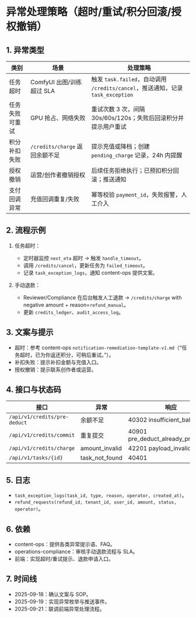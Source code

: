 ﻿# 异常处理策略（超时/重试/积分回滚/授权撤销）

## 1. 异常类型
| 类别 | 场景 | 处理策略 |
| --- | --- | --- |
| 任务超时 | ComfyUI 出图/训练超过 SLA | 触发 `task.failed`，自动调用 `/credits/cancel`，推送通知，记录 `task_exception` |
| 任务失败可重试 | GPU 抢占、网络失败 | 重试次数 3 次，间隔 30s/60s/120s；失败后回滚积分并提示用户重试 |
| 积分补扣失败 | `/credits/charge` 返回余额不足 | 提示充值或降档；创建 `pending_charge` 记录，24h 内提醒 |
| 授权撤销 | 运营/创作者撤销授权 | 后续任务拒绝执行；已预扣积分回滚；推送通知 |
| 支付回调异常 | 充值回调重复/失败 | 幂等校验 `payment_id`，失败报警，人工介入 |

## 2. 流程示例
1. 任务超时：
   - 定时器监控 `next_eta` 超时 → 触发 `handle_timeout`。
   - 调用 `/credits/cancel`，更新任务为 `failed_timeout`。
   - 记录 `task_exception_logs`，通知 content-ops 提供文案。

2. 手动退款：
   - Reviewer/Compliance 在后台触发人工退款 → `/credits/charge` with negative amount + reason=`refund_manual`。
   - 更新 `credits_ledger`、`audit_access_log`。

## 3. 文案与提示
- 超时：参考 content-ops `notification-remediation-template-v1.md`（“任务超时，已为你返还积分，可稍后重试。”）。
- 补扣失败：提示补扣金额与充值入口。
- 授权撤销：提示联系创作者或运营。

## 4. 接口与状态码
| 接口 | 异常 | 响应 |
| --- | --- | --- |
| `/api/v1/credits/pre-deduct` | 余额不足 | 40302 insufficient_balance |
| `/api/v1/credits/commit` | 重复提交 | 40901 pre_deduct_already_processed |
| `/api/v1/credits/charge` | amount_invalid | 42201 payload_invalid |
| `/api/v1/tasks/{id}` | task_not_found | 40401 |

## 5. 日志
- `task_exception_logs(task_id, type, reason, operator, created_at)`。
- `refund_requests(refund_id, tenant_id, user_id, amount, status, operator)`。

## 6. 依赖
- content-ops：提供各类异常提示语、FAQ。
- operations-compliance：审核手动退款流程与 SLA。
- 前端：实现超时/重试提示、退款申请入口。

## 7. 时间线
- 2025-09-18：确认文案与 SOP。
- 2025-09-19：实现异常枚举与推送事件。
- 2025-09-21：联调前端异常处理流程。

